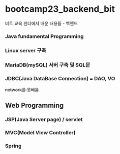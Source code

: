 # bootcamp23_backend_bit
비트 교육 센터에서 배운 내용들 - 백엔드

### Java fundamental Programming

### Linux server 구축

### MariaDB(mySQL) 서버 구축 및 SQL문

### JDBC(Java DataBase Connection) = DAO, VO

~~network를 못배움~~

Web Programming
--------
### JSP(Java Server page) / servlet

### MVC(Model View Controller)

### Spring
